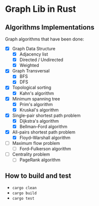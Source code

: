 # Graph Lib in Rust

## Algorithms Implementations

Graph algorithms that have been done: 

- [x] Graph Data Structure
    - [x] Adjacency list 
    - [x] Directed / Undirected
    - [x] Weighted        
- [x] Graph Transversal
    - [x] BFS
    - [x] DFS    
- [x] Topological sorting
    - [x] Kahn's algorithm
- [x] Minimum spanning tree
    - [x] Prim's algorithm
    - [x] Kruskal's algorithm    
- [x] Single-pair shortest path problem
    - [x] Dijkstra's algorithm
    - [x] Bellman–Ford algorithm
- [x] All-pairs shortest path problem
    - [x] Floyd–Warshall algorithm
- [ ] Maximum flow problem
    - [ ] Ford–Fulkerson algorithm
- [ ] Centrality problem
    - [ ] PageRank algorithm
    
## How to build and test
* `cargo clean` 
* `cargo build`
* `cargo test`

